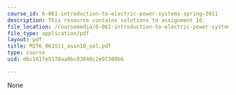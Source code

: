 ```yaml
---
course_id: 6-061-introduction-to-electric-power-systems-spring-2011
description: This resource contains solutions to assignment 10.
file_location: /coursemedia/6-061-introduction-to-electric-power-systems-spring-2011/d6c161fe5178aa9bc03040c2e97300b6_MIT6_061S11_assn10_sol.pdf
file_type: application/pdf
layout: pdf
title: MIT6_061S11_assn10_sol.pdf
type: course
uid: d6c161fe5178aa9bc03040c2e97300b6

---
```

None